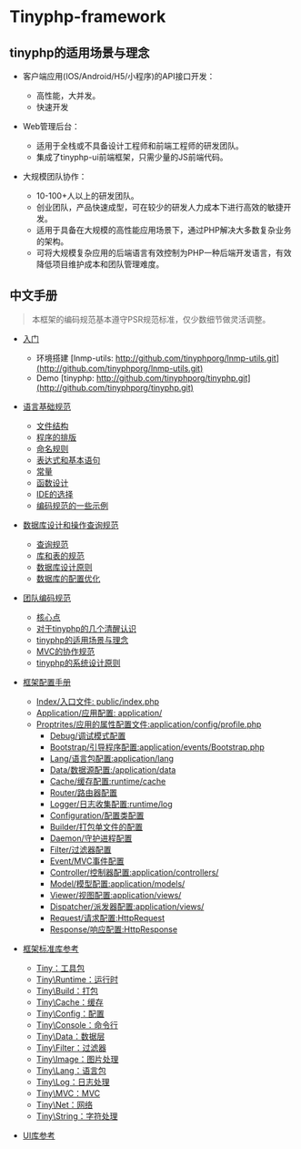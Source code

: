 Tinyphp-framework
====

tinyphp的适用场景与理念
---- 
* 客户端应用(IOS/Android/H5/小程序)的API接口开发：
    * 高性能，大并发。
    * 快速开发
    
*  Web管理后台：
    * 适用于全栈或不具备设计工程师和前端工程师的研发团队。
    * 集成了tinyphp-ui前端框架，只需少量的JS前端代码。 
    
* 大规模团队协作：
    * 10-100+人以上的研发团队。
    * 创业团队，产品快速成型，可在较少的研发人力成本下进行高效的敏捷开发。
    * 适用于具备在大规模的高性能应用场景下，通过PHP解决大多数复杂业务的架构。
    * 可将大规模复杂应用的后端语言有效控制为PHP一种后端开发语言，有效降低项目维护成本和团队管理难度。

中文手册
---- 
> 本框架的编码规范基本遵守PSR规范标准，仅少数细节做灵活调整。
* [入门](#入门)
   * 环境搭建 [lnmp-utils: http://github.com/tinyphporg/lnmp-utils.git](http://github.com/tinyphporg/lnmp-utils.git)
   * Demo [tinyphp: http://github.com/tinyphporg/tinyphp.git](http://github.com/tinyphporg/tinyphp.git)
    
* [语言基础规范](https://github.com/tinyphporg/tinyphp-docs/tree/master/docs/coding)
    + [文件结构](https://github.com/tinyphporg/tinyphp-docs/blob/master/docs/coding/file_001.md)   
    + [程序的排版](https://github.com/tinyphporg/tinyphp-docs/blob/master/docs/coding/program_typesetting_002.md)    
    + [命名规则](https://github.com/tinyphporg/tinyphp-docs/blob/master/docs/coding/rules_003.md)  
    + [表达式和基本语句](https://github.com/tinyphporg/tinyphp-docs/blob/master/docs/coding/expression_004.md)  
    + [常量](https://github.com/tinyphporg/tinyphp-docs/blob/master/docs/coding/constant_005.md)  
    + [函数设计](https://github.com/tinyphporg/tinyphp-docs/blob/master/docs/coding/function_006.md)  
    + [IDE的选择](https://github.com/tinyphporg/tinyphp-docs/blob/master/docs/coding/ide_007.md)  
    + [编码规范的一些示例](https://github.com/tinyphporg/tinyphp-docs/blob/master/docs/coding/example_008.md)  

* [数据库设计和操作查询规范](https://github.com/tinyphporg/tinyphp-docs/tree/master/docs/sql)
    + [查询规范](https://github.com/tinyphporg/tinyphp-docs/blob/master/docs/sql/select_001.md)
    + [库和表的规范](https://github.com/tinyphporg/tinyphp-docs/blob/master/docs/sql/dbtable_002.md)
    + [数据库设计原则](https://github.com/tinyphporg/tinyphp-docs/blob/master/docs/sql/design_003.md)
    + [数据库的配置优化](https://github.com/tinyphporg/tinyphp-docs/blob/master/docs/sql/optimization_004.md)
* [团队编码规范](https://github.com/tinyphporg/tinyphp-docs/tree/master/docs/team)
    + [核心点](https://github.com/tinyphporg/tinyphp-docs/blob/master/docs/team/README.md#%E6%A0%B8%E5%BF%83%E7%82%B9)
    + [对于tinyphp的几个清醒认识](https://github.com/tinyphporg/tinyphp-docs/blob/master/docs/team/README.md#%E5%AF%B9%E4%BA%8E%E6%A1%86%E6%9E%B6%E7%9A%84%E5%87%A0%E4%B8%AA%E6%B8%85%E9%86%92%E8%AE%A4%E8%AF%86)
    + [tinyphp的适用场景与理念](https://github.com/tinyphporg/tinyphp-docs/blob/master/docs/team/README.md#tinyphp%E7%9A%84%E9%80%82%E7%94%A8%E5%9C%BA%E6%99%AF%E4%B8%8E%E7%90%86%E5%BF%B5)
    + [MVC的协作规范](https://github.com/tinyphporg/tinyphp-docs/blob/master/docs/team/README.md#mvc%E7%9A%84%E5%8D%8F%E4%BD%9C%E8%A7%84%E8%8C%83)
    + [tinyphp的系统设计原则](https://github.com/tinyphporg/tinyphp-docs/blob/master/docs/team/README.md#tinyphp%E7%9A%84%E7%B3%BB%E7%BB%9F%E8%AE%BE%E8%AE%A1%E5%8E%9F%E5%88%99)
* [框架配置手册](https://github.com/tinyphporg/tinyphp-docs/blob/master/docs/manual/) 
    * [Index/入口文件:    public/index.php](https://github.com/tinyphporg/tinyphp-docs/blob/master/docs/manual/index.md)
    * [Application/应用配置: application/](https://github.com/tinyphporg/tinyphp-docs/blob/master/docs/manual/application.md)    
    * [Proptrites/应用的属性配置文件:application/config/profile.php](https://github.com/tinyphporg/tinyphp-docs/blob/master/docs/manual/profile.md)
        * [Debug/调试模式配置](https://github.com/tinyphporg/tinyphp-docs/blob/master/docs/manual/debug.md)
        * [Bootstrap/引导程序配置:application/events/Bootstrap.php](https://github.com/tinyphporg/tinyphp-docs/blob/master/docs/manual/bootstrap.md)
        * [Lang/语言包配置:application/lang](https://github.com/tinyphporg/tinyphp-docs/blob/master/docs/manual/lang.md)
        * [Data/数据源配置:/application/data](https://github.com/tinyphporg/tinyphp-docs/blob/master/docs/manual/data.md)
        * [Cache/缓存配置:runtime/cache](https://github.com/tinyphporg/tinyphp-docs/blob/master/docs/manual/cache.md)
        * [Router/路由器配置](https://github.com/tinyphporg/tinyphp-docs/blob/master/docs/manual/mvc_router.md)
        * [Logger/日志收集配置:runtime/log](https://github.com/tinyphporg/tinyphp-docs/blob/master/docs/manual/logger.md)
        * [Configuration/配置类配置](https://github.com/tinyphporg/tinyphp-docs/blob/master/docs/manual/configuration.md)
        * [Builder/打包单文件的配置](https://github.com/tinyphporg/tinyphp-docs/blob/master/docs/manual/builder.md)
        * [Daemon/守护进程配置](https://github.com/tinyphporg/tinyphp-docs/blob/master/docs/manual/daemon.md)
        * [Filter/过滤器配置](https://github.com/tinyphporg/tinyphp-docs/blob/master/docs/manual/filter.md)
        * [Event/MVC事件配置](https://github.com/tinyphporg/tinyphp-docs/blob/master/docs/manual/mvc_event.md)
        * [Controller/控制器配置:application/controllers/](https://github.com/tinyphporg/tinyphp-docs/blob/master/docs/manual/mvc_controller.md)
        * [Model/模型配置:application/models/](https://github.com/tinyphporg/tinyphp-docs/blob/master/docs/manual/mvc_model.md)
        * [Viewer/视图配置:application/views/](https://github.com/tinyphporg/tinyphp-docs/blob/master/docs/manual/mvc_viewer.md)
        * [Dispatcher/派发器配置:application/views/](https://github.com/tinyphporg/tinyphp-docs/blob/master/docs/manual/mvc_dispatcher.md)
        * [Request/请求配置:HttpRequest](https://github.com/tinyphporg/tinyphp-docs/blob/master/docs/manual/mvc_request.md)
        * [Response/响应配置:HttpResponse](https://github.com/tinyphporg/tinyphp-docs/blob/master/docs/manual/mvc_response.md)
    
* [框架标准库参考](https://github.com/tinyphporg/tinyphp-docs/blob/master/docs/lib/)
    * [Tiny：工具包](https://github.com/tinyphporg/tinyphp-docs/blob/master/docs/lib/tiny.md)
    * [Tiny\Runtime：运行时](https://github.com/tinyphporg/tinyphp-docs/blob/master/docs/lib/runtime.md)
    * [Tiny\Build：打包](https://github.com/tinyphporg/tinyphp-docs/blob/master/docs/lib/build.md)
    * [Tiny\Cache：缓存](https://github.com/tinyphporg/tinyphp-docs/blob/master/docs/lib/cache.md)
    * [Tiny\Config：配置](https://github.com/tinyphporg/tinyphp-docs/blob/master/docs/lib/config.md)
    * [Tiny\Console：命令行](https://github.com/tinyphporg/tinyphp-docs/blob/master/docs/lib/console.md)
    * [Tiny\Data：数据层](https://github.com/tinyphporg/tinyphp-docs/blob/master/docs/lib/data.md)
    * [Tiny\Filter：过滤器](https://github.com/tinyphporg/tinyphp-docs/blob/master/docs/lib/filter.md)   
    * [Tiny\Image：图片处理](https://github.com/tinyphporg/tinyphp-docs/blob/master/docs/lib/image.md)
    * [Tiny\Lang：语言包](https://github.com/tinyphporg/tinyphp-docs/blob/master/docs/lib/lang.md)
    * [Tiny\Log：日志处理](https://github.com/tinyphporg/tinyphp-docs/blob/master/docs/lib/log.md)
    * [Tiny\MVC：MVC](https://github.com/tinyphporg/tinyphp-docs/blob/master/docs/lib/mvc.md)
    * [Tiny\Net：网络](https://github.com/tinyphporg/tinyphp-docs/blob/master/docs/lib/net.md)
    * [Tiny\String：字符处理](https://github.com/tinyphporg/tinyphp-docs/blob/master/docs/lib/string.md) 
   
* [UI库参考](https://github.com/tinyphporg/tinyphp-docs/blob/master/docs/ui/)                     


